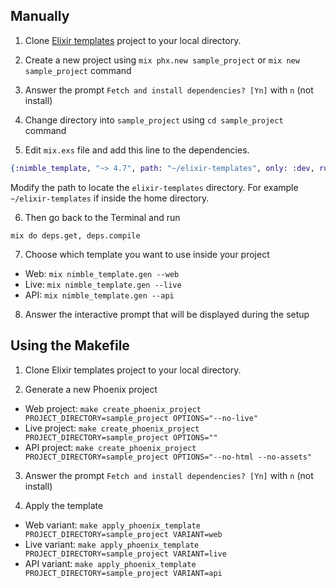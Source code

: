 ## Manually

1. Clone [Elixir templates](https://github.com/nimblehq/elixir-templates) project to your local directory.

2. Create a new project using `mix phx.new sample_project` or `mix new sample_project` command

3. Answer the prompt `Fetch and install dependencies? [Yn]` with `n` (not install)

4. Change directory into `sample_project` using `cd sample_project` command

5. Edit `mix.exs` file and add this line to the dependencies.

```elixir
{:nimble_template, "~> 4.7", path: "~/elixir-templates", only: :dev, runtime: false}
```

Modify the path to locate the `elixir-templates` directory. For example `~/elixir-templates` if inside the home directory.

6. Then go back to the Terminal and run

`mix do deps.get, deps.compile`

7. Choose which template you want to use inside your project

- Web: `mix nimble_template.gen --web`
- Live: `mix nimble_template.gen --live`
- API: `mix nimble_template.gen --api`

8. Answer the interactive prompt that will be displayed during the setup

## Using the Makefile

1. Clone Elixir templates project to your local directory.

2. Generate a new Phoenix project

- Web project: `make create_phoenix_project PROJECT_DIRECTORY=sample_project OPTIONS="--no-live"`
- Live project: `make create_phoenix_project PROJECT_DIRECTORY=sample_project OPTIONS=""`
- API project: `make create_phoenix_project PROJECT_DIRECTORY=sample_project OPTIONS="--no-html --no-assets"`

3. Answer the prompt `Fetch and install dependencies? [Yn]` with `n` (not install)

4. Apply the template

- Web variant: `make apply_phoenix_template PROJECT_DIRECTORY=sample_project VARIANT=web`
- Live variant: `make apply_phoenix_template PROJECT_DIRECTORY=sample_project VARIANT=live`
- API variant: `make apply_phoenix_template PROJECT_DIRECTORY=sample_project VARIANT=api`
